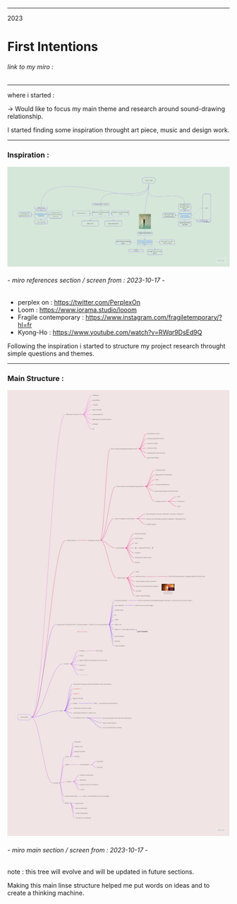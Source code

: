 ___
2023
# First Intentions
###### link to my miro : 
___
where i started :

-> Would like to focus my main theme and research around sound-drawing relationship.

I started finding some inspiration throught art piece, music and design work.

___

### Inspiration :

![first moodboard](images/miro-01.jpg)
###### - miro references section / screen from : 2023-10-17 -
- perplex on : https://twitter.com/PerplexOn
- Loom : https://www.iorama.studio/looom
- Fragile contemporary : https://www.instagram.com/fragiletemporary/?hl=fr
- Kyong-Ho : https://www.youtube.com/watch?v=RWqr9DsEd9Q 

Following the inspiration i started to structure my project research throught simple questions and themes.

___

### Main Structure :

![first Cloud](images/miro-02-main-line.jpg)
###### - miro main section / screen from : 2023-10-17 -

note : this tree will evolve and will be updated in future sections.

Making this main linse structure helped me put words on ideas and to create a thinking machine.